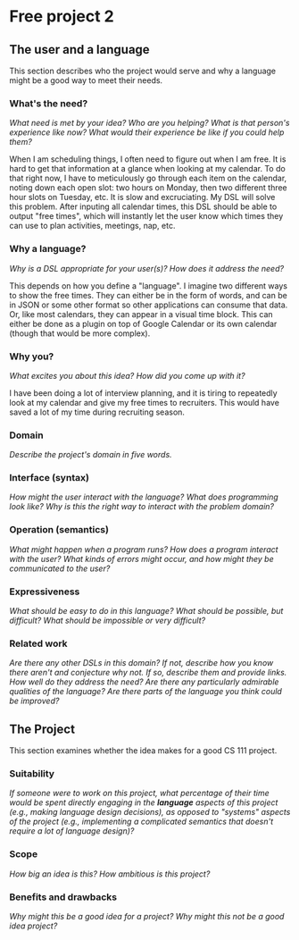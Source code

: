 # Free project 2


## The user and a language
This section describes who the project would serve and why a language might be a
good way to meet their needs.


### What's the need?
_What need is met by your idea? Who are you helping? What is that person's
experience like now? What would their experience be like if you could help
them?_

When I am scheduling things, I often need to figure out when I am free. It is
hard to get that information at a glance when looking at my calendar. To do that
right now, I have to meticulously go through each item on the calendar, noting
down each open slot: two hours on Monday, then two different three hour slots on
Tuesday, etc. It is slow and excruciating.
My DSL will solve this problem. After inputing all calendar times, this DSL
should be able to output "free times", which will instantly let the user know
which times they can use to plan activities, meetings, nap, etc.


### Why a language?
_Why is a DSL appropriate for your user(s)? How does it address the need?_

This depends on how you define a "language". I imagine two different ways to
show the free times. They can either be in the form of words, and can be in JSON
or some other format so other applications can consume that data. Or, like most
calendars, they can appear in a visual time block. This can either be done as a
plugin on top of Google Calendar or its own calendar (though that would be more
complex).

### Why you?
_What excites you about this idea? How did you come up with it?_

I have been doing a lot of interview planning, and it is tiring to repeatedly
look at my calendar and give my free times to recruiters. This would have saved
a lot of my time during recruiting season.

### Domain
_Describe the project's domain in five words._


### Interface (syntax)
_How might the user interact with the language? What does programming look
like? Why is this the right way to interact with the problem domain?_


### Operation (semantics)
_What might happen when a program runs? How does a program interact with the
user? What kinds of errors might occur, and how might they be communicated to
the user?_


### Expressiveness
_What should be easy to do in this language? What should be possible, but
difficult? What should be impossible or very difficult?_


### Related work
_Are there any other DSLs in this domain? If not, describe how you know there
aren't and conjecture why not. If so, describe them and provide links. How well
do they address the need? Are there any particularly admirable qualities of the
language? Are there parts of the language you think could be improved?_


## The Project
This section examines whether the idea makes for a good CS 111 project.


### Suitability
_If someone were to work on this project, what percentage of their time would be
spent directly engaging in the **language** aspects of this project (e.g.,
making language design decisions), as opposed to "systems" aspects of the
project (e.g., implementing a complicated semantics that doesn't require a lot
of language design)?_


### Scope
_How big an idea is this? How ambitious is this project?_


### Benefits and drawbacks
_Why might this be a good idea for a project? Why might this not be a good idea
project?_

